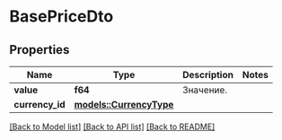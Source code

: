 # BasePriceDto

## Properties

Name | Type | Description | Notes
------------ | ------------- | ------------- | -------------
**value** | **f64** | Значение. | 
**currency_id** | [**models::CurrencyType**](CurrencyType.md) |  | 

[[Back to Model list]](../README.md#documentation-for-models) [[Back to API list]](../README.md#documentation-for-api-endpoints) [[Back to README]](../README.md)


